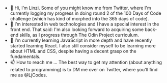 - 👋 Hi, I’m Linzi. Some of you might know me from Twitter, where I'm currently logging my progress in doing round 2 of the 100 Days of Code challenge (which has kind of morphed into the 365 days of code).
- 👀 I’m interested in web technologies and I have a special interest in the front end. That said: I'm also looking forward to acquiring some back-end skills, as I progress through The Odin Project curriculum.
- 🌱 I’m currently learning JavaScript in more depth and have recently started learning React. I also still consider myself to be learning more about HTML and CSS, despite having a decent grasp on the fundamentals.
- 📫 How to reach me ... The best way to get my attention (about anything related to programming) is to DM me over on Twitter, where you'll find me as @LjCodes.

<!---
LinziJayne36/LinziJayne36 is a ✨ special ✨ repository because its `README.md` (this file) appears on your GitHub profile.
You can click the Preview link to take a look at your changes.
--->
